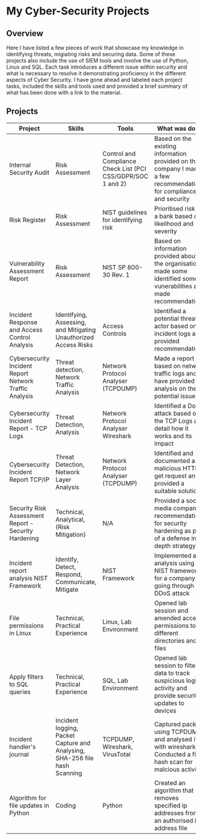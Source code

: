 # My Cyber-Security Projects

## Overview 
Here I have listed a few pieces of work that showcase my knowledge in identifying threats, migiating risks and securing data. Some of these projects also include the use of SIEM tools and involve the use of Python, Linux and SQL. Each task introduces a different issue within security and what is necessary to resolve it demonstrating proficiency in the different aspects of Cyber Security. I have gone ahead and labeled each project tasks, included the skills and tools used and provided a brief summary of what has been done with a link to the material. 

## Projects 


| Project  | Skills | Tools | What was done | Link 1 | Link 2 |
| ------------- | ------------- | ------------- | ------------------- | ------------- | ------------- |
|Internal Security Audit | Risk Assessment  | Control and Compliance Check List (PCI CSS/GDPR/SOC 1 and 2)   | Based on the existing information provided on the company I made a few recommendations for compliance and security | [Project](https://docs.google.com/document/d/17mvD6uI_ALyVAEerg-z403DCoWEoQdwIngj2r7klvWk/edit?tab=t.0#heading=h.87tykp1u0l36) |[Outcome]() |
|Risk Register | Risk Assessment  | NIST guidelines for identifying risk | Prioritised risk for a bank based on likelihood and severity | [Project](https://docs.google.com/document/d/1Tci9j51rLmFvYZxQxbEgOYkIAD1p1avyhTDwxb53_wc/edit?usp=sharing) |[Outcome]() |
|Vulnerability Assessment Report | Risk Assessment  | NIST SP 800-30 Rev. 1   | Based on information provided about the organisation I made some identified some vunerabilities and made recommendations | [Project](https://docs.google.com/document/d/1YElszKFvWJETMz1jjPP2qGpzgasPqsWPXKKxHxnfZ80/edit?usp=sharing) |[Outcome]() |
|Incident Response and Access Control Analysis | Identifying, Assessing, and Mitigating Unauthorized Access Risks | Access Controls | Identified a potential threat actor based on incident logs and provided recommendations| [Project](https://docs.google.com/document/d/13zEiq5OQfit_PM4JNiyBzOy0GUw5TKNVegrzS-ai7MI/edit?usp=sharing) |[Outcome]() |
|Cybersecurity Incident Report Network Traffic Analysis | Threat detection, Network Traffic Analysis | Network Protocol Analyser (TCPDUMP)  | Made a report based on network traffic logs and have provided an analysis on the potential issue  |[Project](https://docs.google.com/document/d/1hmH4m1OdGxhzsf3Tv9n-VzESvbFVAJ8fUYat1QAiSK4/edit?tab=t.0)|[Outcome]() |
|Cybersecurity Incident Report - TCP Logs | Threat Detection, Analysis  |  Network Protocol Analyser Wireshark  | Identified a DoS attack based on the TCP Logs and detail how it works and its impact  |[Project](https://docs.google.com/document/d/1APAvToJANB6xExm2MaNU6g0LIPa4CAR21l7tJp8hy-0/edit?tab=t.0)|[Outcome]() |
|Cybersecurity Incident Report TCP/IP | Threat Detection, Network Layer Analysis  | Network Protocol Analyser (TCPDUMP)  | Identified and documented a malicious HTTP get request and provided a suitable solution  |[Project](https://docs.google.com/document/d/1GdqoGd7gfsO2Ob1lfcBmt2anLVpyvQ7SdxgT3cdFrjA/edit?usp=sharing)|[Outcome]() |
|Security Risk Assessment Report -  Security Hardening | Technical, Analytical, (Risk Mitigation) | N/A |Provided a social media company recommendations for security hardening as part of a defense in depth strategy |[Project](https://docs.google.com/document/d/1AV62HbwE-hMPB2viwTS36653Loc3x6rsO9bSDXfpAsA/edit?usp=sharing)|[Outcome]() |
|Incident report analysis NIST Framework |   Identify, Detect, Respond, Communicate, Mitigate | NIST Framework | Implemented an analysis using the NIST framework for a company going through a DDoS attack | [Project](https://docs.google.com/document/d/18t7jhq73GyaP45D2GOz7UU8d--iuGa3_sqxFTi7Lq_Y/edit?usp=sharing)|[Outcome]() |
|File permissions in Linux | Technical, Practical Experience | Linux, Lab Environment | Opened lab session and amended access permissions to different directories and files |[Project](https://docs.google.com/document/d/1FwdA55RQoizzwjQaw7kMSdJQ6znvuRRH5KrEpNooaZY/edit?tab=t.0)|[Outcome]() |
|Apply filters to SQL queries | Technical, Practical Experience | SQL, Lab Environment | Opened lab session to filter data to track suspicious login activity and provide security updates to devices |[Project](https://docs.google.com/document/d/1kKccNJ_IVeK9C4oBVMRO0K-EdrrBHN-iPIAg-I5HUUw/edit?tab=t.0#heading=h.puw1lbojv1hh)|[Outcome]() |
|Incident handler's journal | Incident logging, Packet Capture and Analysing, SHA-256 file hash Scanning | TCPDUMP, Wireshark, VirusTotal | Captured packet using TCPDUMP and analysed it with wireshark. Conducted a file hash scan for malcious activity |[Project](https://docs.google.com/document/d/1TaJCbsRxCNpXZ6HDC5uxT5II5lqYHkuD-24hUX5bHqs/edit?usp=sharing)|[Outcome]() | 
|Algorithm for file updates in Python| Coding | Python | Created an algorithm that removes specified ip addresses from an authorised ip address file  |[Project]([https://docs.google.com/document/d/1kKccNJ_IVeK9C4oBVMRO0K-EdrrBHN-iPIAg-I5HUUw/edit?tab=t.0#heading=h.puw1lbojv1hh](https://docs.google.com/document/d/1_l9Hv7JfENnIZhCScO86HKyqHrvQpzfDIk2mSM1Sz9M/edit?usp=sharing)|[Outcome]() |


